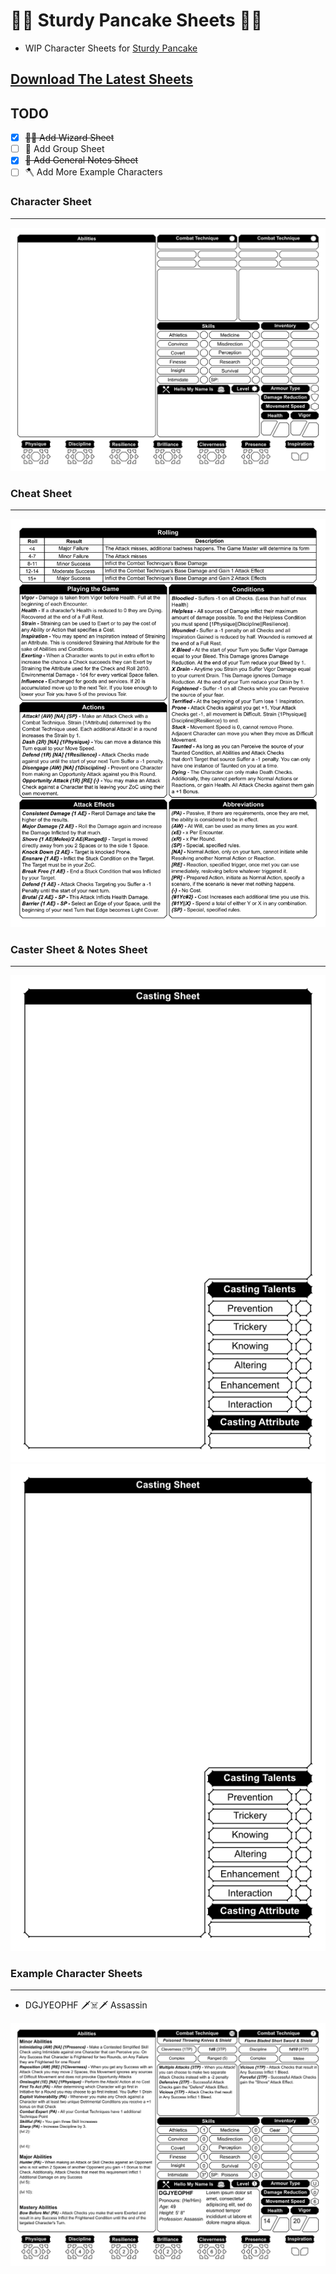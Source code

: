 # 🍴🥞 Sturdy Pancake Sheets 🥞🍴

- WIP Character Sheets for [Sturdy Pancake](https://github.com/iclasen/sturdy-pancake)

## [Download The Latest Sheets](https://github.com/zeroskull/sturdy-pancake-sheets/releases/latest)

## TODO

- [x] ~~🧙‍♂️ Add Wizard Sheet~~
- [ ] 🥳 Add Group Sheet
- [x] ~~🧮 Add General Notes Sheet~~
- [ ] 🪓 Add More Example Characters

### Character Sheet

---

![Character Sheet](resources/character-sheet.png)

### Cheat Sheet

---

![Cheat Sheet](resources/cheat-sheet.png)

### Caster Sheet & Notes Sheet

---

![Caster Sheet](resources/caster-sheet.png) ![Notes Sheet](resources/notes-sheet.png)

### Example Character Sheets

---

- DGJYEOPHF 🗡️☠️🗡️ Assassin

![DGJYEOPHF](resources/example-character-sheet.png)
